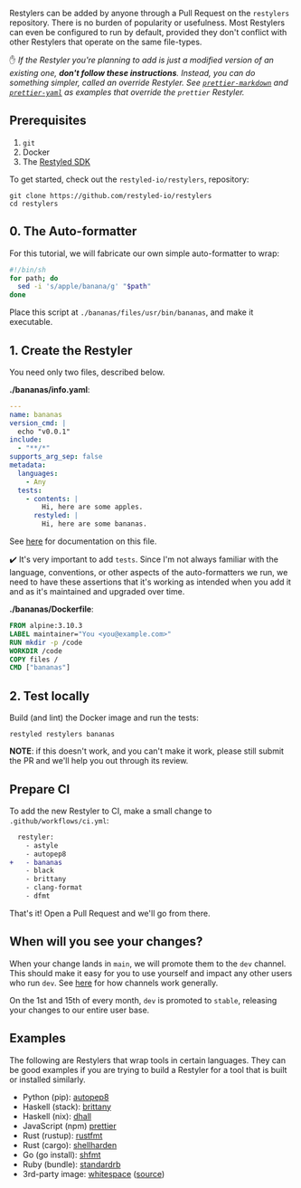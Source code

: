 Restylers can be added by anyone through a Pull Request on the `restylers`
repository. There is no burden of popularity or usefulness. Most Restylers can
even be configured to run by default, provided they don't conflict with other
Restylers that operate on the same file-types.

:hand: *If the Restyler you're planning to add is just a modified version of an existing one, **don't follow these instructions**. Instead, you can do something simpler, called an *override* Restyler. See [`prettier-markdown`](https://github.com/restyled-io/restylers/blob/main/prettier-markdown/info.yaml) and [`prettier-yaml`](https://github.com/restyled-io/restylers/blob/main/prettier-yaml/info.yaml) as examples that override the `prettier` Restyler.*

## Prerequisites

1. `git`
1. Docker
1. The [Restyled SDK](https://github.com/restyled-io/sdk#installation)

To get started, check out the `restyled-io/restylers`, repository:

```console
git clone https://github.com/restyled-io/restylers
cd restylers
```

## 0. The Auto-formatter

For this tutorial, we will fabricate our own simple auto-formatter to wrap:

```sh
#!/bin/sh
for path; do
  sed -i 's/apple/banana/g' "$path"
done
```

Place this script at `./bananas/files/usr/bin/bananas`, and make it executable.

## 1. Create the Restyler

You need only two files, described below.

**./bananas/info.yaml**:

```yaml
---
name: bananas
version_cmd: |
  echo "v0.0.1"
include:
  - "**/*"
supports_arg_sep: false
metadata:
  languages:
    - Any
  tests:
    - contents: |
        Hi, here are some apples.
      restyled: |
        Hi, here are some bananas.
```

See [here](https://github.com/restyled-io/restyled.io/wiki/Restyler-Info-Yaml) for documentation on this file.

:heavy_check_mark:  It's very important to add `tests`. Since I'm not always familiar with the language, conventions, or other
aspects of the auto-formatters we run, we need to have these assertions that it's working as intended when
you add it and as it's maintained and upgraded over time.

**./bananas/Dockerfile**:

```dockerfile
FROM alpine:3.10.3
LABEL maintainer="You <you@example.com>"
RUN mkdir -p /code
WORKDIR /code
COPY files /
CMD ["bananas"]
```

## 2. Test locally

Build (and lint) the Docker image and run the tests:

```console
restyled restylers bananas
```

**NOTE**: if this doesn't work, and you can't make it work, please still submit
the PR and we'll help you out through its review.

## Prepare CI

To add the new Restyler to CI, make a small change to `.github/workflows/ci.yml`:

```diff
  restyler:
    - astyle
    - autopep8
+   - bananas
    - black
    - brittany
    - clang-format
    - dfmt
```

That's it! Open a Pull Request and we'll go from there.

## When will you see your changes?

When your change lands in `main`, we will promote them to the `dev` channel.
This should make it easy for you to use yourself and impact any other
users who run `dev`.  See [here](https://github.com/restyled-io/restyled.io/wiki/Restyler-Versions)
for how channels work generally.

On the 1st and 15th of every month, `dev` is promoted to `stable`, releasing your changes to
our entire user base.

## Examples

The following are Restylers that wrap tools in certain languages. They can be good examples if you
are trying to build a Restyler for a tool that is built or installed similarly.

- Python (pip): [autopep8](https://github.com/restyled-io/restylers/blob/main/autopep8/Dockerfile)
- Haskell (stack): [brittany](https://github.com/restyled-io/restylers/blob/main/brittany/Dockerfile)
- Haskell (nix): [dhall](https://github.com/restyled-io/restylers/blob/main/dhall/Dockerfile)
- JavaScript (npm) [prettier](https://github.com/restyled-io/restylers/blob/main/prettier/Dockerfile)
- Rust (rustup): [rustfmt](https://github.com/restyled-io/restylers/blob/main/rustfmt/Dockerfile)
- Rust (cargo): [shellharden](https://github.com/restyled-io/restylers/blob/main/shellharden/Dockerfile)
- Go (go install): [shfmt](https://github.com/restyled-io/restylers/blob/main/shfmt/Dockerfile)
- Ruby (bundle): [standardrb](https://github.com/restyled-io/restylers/blob/main/standardrb/Dockerfile)
- 3rd-party image: [whitespace](https://github.com/restyled-io/restylers/blob/main/whitespace/info.yaml) ([source](https://github.com/restyled-io/restyler-whitespace))